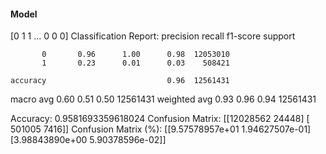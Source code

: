 #### Model
[0 1 1 ... 0 0 0]
Classification Report:
              precision    recall  f1-score   support

           0       0.96      1.00      0.98  12053010
           1       0.23      0.01      0.03    508421

    accuracy                           0.96  12561431
   macro avg       0.60      0.51      0.50  12561431
weighted avg       0.93      0.96      0.94  12561431

Accuracy: 0.9581693359618024
Confusion Matrix:
[[12028562    24448]
 [  501005     7416]]
Confusion Matrix (%):
[[9.57578957e+01 1.94627507e-01]
 [3.98843890e+00 5.90378596e-02]]
